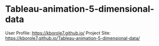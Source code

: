 # Tableau-animation-5-dimensional-data

User Profile: https://kborole7.github.io/
Project Site: https://kborole7.github.io/Tableau-animation-5-dimensional-data/
